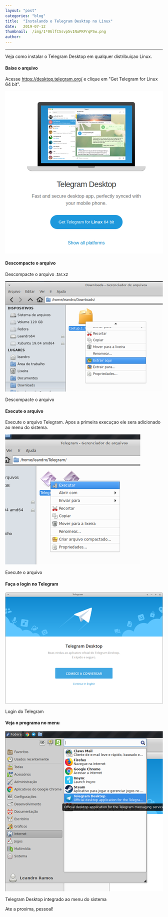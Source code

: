 ```yaml
---
layout:	"post"
categories:	"blog"
title:	"Instalando o Telegram Desktop no Linux"
date:	2019-07-12
thumbnail:	/img/1*0GlfCSsvp5v1NuPKPrqPSw.png
author:	
---
```


* * *

Veja como instalar o Telegram Desktop em qualquer distribuiçao Linux.

#### Baixe o arquivo

Acesse <https://desktop.telegram.org/> e clique em "Get Telegram for Linux 64
bit".

![](/img/1*0GlfCSsvp5v1NuPKPrqPSw.png)

#### Descompacte o arquivo

Descompacte o arquivo .tar.xz

![](/img/1*ATxOSSh2HqVASYfvlvkZbg.png)

Descompacte o arquivo

#### Execute o arquivo

Execute o arquivo Telegram. Apos a primeira execuçao ele sera adicionado ao
menu do sistema.

![](/img/1*KVVLOJORt1Knp9kfYLXwuw.png)

Execute o arquivo

#### Faça o login no Telegram

![](/img/1*L-93NqtXViWgxSghEocYxA.png)

Login do Telegram

#### Veja o programa no menu

![](/img/1*w0CCRvRjKzjHSK3uDBPH7w.png)

Telegram Desktop integrado ao menu do sistema

Ate a proxima, pessoal!

